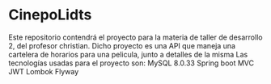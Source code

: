 # CinepoLidts
Este repositorio contendrá el proyecto para la materia de taller de desarrollo 2, del profesor christian.
Dicho proyecto es una API que maneja una cartelera de horarios para una pelicula, junto a detalles de la misma
Las tecnologías usadas para el proyecto son:
MySQL 8.0.33
Spring boot
MVC
JWT
Lombok
Flyway
